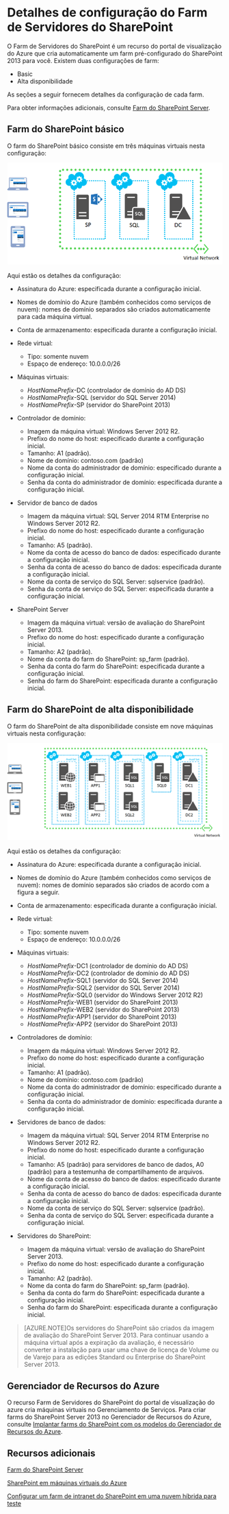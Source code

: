 <properties
	pageTitle="Detalhes da configuração do Farm do SharePoint Server"
	description="Este artigo descreve a configuração padrão dos farms do SharePoint quando você usa o recurso Farm de Servidores do SharePoint do portal de visualização do Azure."
	services="virtual-machines"
	documentationCenter=""
	authors="JoeDavies-MSFT"
	manager="timlt"
	editor=""/>

<tags
	ms.service="virtual-machines"
	ms.workload="infrastructure-services"
	ms.tgt_pltfrm="vm-windows-sharepoint"
	ms.devlang="na"
	ms.topic="article"
	ms.date="07/07/2015"
	ms.author="josephd"/>


# Detalhes de configuração do Farm de Servidores do SharePoint

O Farm de Servidores do SharePoint é um recurso do portal de visualização do Azure que cria automaticamente um farm pré-configurado do SharePoint 2013 para você. Existem duas configurações de farm:

- Basic
- Alta disponibilidade

As seções a seguir fornecem detalhes da configuração de cada farm.

Para obter informações adicionais, consulte [Farm do SharePoint Server](virtual-machines-sharepoint-farm-azure-preview.md).

## Farm do SharePoint básico

O farm do SharePoint básico consiste em três máquinas virtuais nesta configuração:

![sharepointfarm](./media/virtual-machines-sharepoint-farm-config-azure-preview/SPFarm_Basic.png)

Aqui estão os detalhes da configuração:

-	Assinatura do Azure: especificada durante a configuração inicial.
-	Nomes de domínio do Azure (também conhecidos como serviços de nuvem): nomes de domínio separados são criados automaticamente para cada máquina virtual.
-	Conta de armazenamento: especificada durante a configuração inicial.
-	Rede virtual:
	-   Tipo: somente nuvem
    -	Espaço de endereço: 10.0.0.0/26

- Máquinas virtuais:
	-	*HostNamePrefix*-DC (controlador de domínio do AD DS)
	-	*HostNamePrefix*-SQL (servidor do SQL Server 2014)
	-	*HostNamePrefix*-SP (servidor do SharePoint 2013)

- Controlador de domínio:
	-	Imagem da máquina virtual: Windows Server 2012 R2.
	-	Prefixo do nome do host: especificado durante a configuração inicial.
	-	Tamanho: A1 (padrão).
	-	Nome de domínio: contoso.com (padrão)
	-	Nome da conta do administrador de domínio: especificado durante a configuração inicial.
	-	Senha da conta do administrador de domínio: especificada durante a configuração inicial.

- Servidor de banco de dados
	-	Imagem da máquina virtual: SQL Server 2014 RTM Enterprise no Windows Server 2012 R2.
	-	Prefixo do nome do host: especificado durante a configuração inicial.
	-	Tamanho: A5 (padrão).
	-	Nome da conta de acesso do banco de dados: especificado durante a configuração inicial.
	-	Senha da conta de acesso do banco de dados: especificada durante a configuração inicial.
	-	Nome da conta de serviço do SQL Server: sqlservice (padrão).
	-	Senha da conta de serviço do SQL Server: especificada durante a configuração inicial.

- SharePoint Server
	-	Imagem da máquina virtual: versão de avaliação do SharePoint Server 2013.
	-	Prefixo do nome do host: especificado durante a configuração inicial.
	-	Tamanho: A2 (padrão).
	-	Nome da conta do farm do SharePoint: sp\_farm (padrão).
	-	Senha da conta do farm do SharePoint: especificada durante a configuração inicial.
	-	Senha do farm do SharePoint: especificada durante a configuração inicial.


## Farm do SharePoint de alta disponibilidade

O farm do SharePoint de alta disponibilidade consiste em nove máquinas virtuais nesta configuração:

![sharepointfarm](./media/virtual-machines-sharepoint-farm-config-azure-preview/SPFarm_HighAvail.png)

Aqui estão os detalhes da configuração:

-	Assinatura do Azure: especificada durante a configuração inicial.
-	Nomes de domínio do Azure (também conhecidos como serviços de nuvem): nomes de domínio separados são criados de acordo com a figura a seguir.
-	Conta de armazenamento: especificada durante a configuração inicial.
-	Rede virtual:
	-	Tipo: somente nuvem
	-	Espaço de endereço: 10.0.0.0/26

-	Máquinas virtuais:
	-	*HostNamePrefix*-DC1 (controlador de domínio do AD DS)
	-	*HostNamePrefix*-DC2 (controlador de domínio do AD DS)
	-	*HostNamePrefix*-SQL1 (servidor do SQL Server 2014)
	-	*HostNamePrefix*-SQL2 (servidor do SQL Server 2014)
	-	*HostNamePrefix*-SQL0 (servidor do Windows Server 2012 R2)
	-	*HostNamePrefix*-WEB1 (servidor do SharePoint 2013)
	-	*HostNamePrefix*-WEB2 (servidor do SharePoint 2013)
	-	*HostNamePrefix*-APP1 (servidor do SharePoint 2013)
	-	*HostNamePrefix*-APP2 (servidor do SharePoint 2013)

-	Controladores de domínio:
	-	Imagem da máquina virtual: Windows Server 2012 R2.
	-	Prefixo do nome do host: especificado durante a configuração inicial.
	-	Tamanho: A1 (padrão).
	-	Nome de domínio: contoso.com (padrão)
	-	Nome da conta do administrador de domínio: especificado durante a configuração inicial.
	-	Senha da conta do administrador de domínio: especificada durante a configuração inicial.

-	Servidores de banco de dados:
	-	Imagem da máquina virtual: SQL Server 2014 RTM Enterprise no Windows Server 2012 R2.
	-	Prefixo do nome do host: especificado durante a configuração inicial.
	-	Tamanho: A5 (padrão) para servidores de banco de dados, A0 (padrão) para a testemunha de compartilhamento de arquivos.
	-	Nome da conta de acesso do banco de dados: especificado durante a configuração inicial.
	-	Senha da conta de acesso do banco de dados: especificada durante a configuração inicial.
	-	Nome da conta de serviço do SQL Server: sqlservice (padrão).
	-	Senha da conta de serviço do SQL Server: especificada durante a configuração inicial.

-	Servidores do SharePoint:
	-	Imagem da máquina virtual: versão de avaliação do SharePoint Server 2013.
	-	Prefixo do nome do host: especificado durante a configuração inicial.
	-	Tamanho: A2 (padrão).
	-	Nome da conta do farm do SharePoint: sp\_farm (padrão).
	-	Senha da conta do farm do SharePoint: especificada durante a configuração inicial.
	-	Senha do farm do SharePoint: especificada durante a configuração inicial.

> [AZURE.NOTE]Os servidores do SharePoint são criados da imagem de avaliação do SharePoint Server 2013. Para continuar usando a máquina virtual após a expiração da avaliação, é necessário converter a instalação para usar uma chave de licença de Volume ou de Varejo para as edições Standard ou Enterprise do SharePoint Server 2013.

## Gerenciador de Recursos do Azure

O recurso Farm de Servidores do SharePoint do portal de visualização do azure cria máquinas virtuais no Gerenciamento de Serviços. Para criar farms do SharePoint Server 2013 no Gerenciador de Recursos do Azure, consulte [Implantar farms do SharePoint com os modelos do Gerenciador de Recursos do Azure](virtual-machines-workload-template-sharepoint.md).

## Recursos adicionais

[Farm do SharePoint Server](virtual-machines-sharepoint-farm-azure-preview.md)

[SharePoint em máquinas virtuais do Azure](http://msdn.microsoft.com/library/azure/dn275955.aspx)

[Configurar um farm de intranet do SharePoint em uma nuvem híbrida para teste](../virtual-network/virtual-networks-setup-sharepoint-hybrid-cloud-testing.md)

<!---HONumber=August15_HO6-->